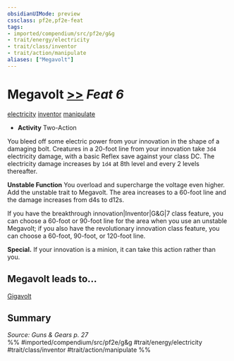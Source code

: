 ```yaml
---
obsidianUIMode: preview
cssclass: pf2e,pf2e-feat
tags:
- imported/compendium/src/pf2e/g&g
- trait/energy/electricity
- trait/class/inventor
- trait/action/manipulate
aliases: ["Megavolt"]
---
```

# Megavolt  [>>](chapter-9-playing-the-game.md#Actions "Two-Action") *Feat 6*  
[electricity](electricity.md)  [inventor](rules/traits/inventor-g-g.md)  [manipulate](manipulate.md)  

- **Activity** Two-Action

You bleed off some electric power from your innovation in the shape of a damaging bolt. Creatures in a 20-foot line from your innovation take `3d4` electricity damage, with a basic Reflex save against your class DC. The electricity damage increases by `1d4` at 8th level and every 2 levels thereafter.

**Unstable Function** You overload and supercharge the voltage even higher. Add the unstable trait to Megavolt. The area increases to a 60-foot line and the damage increases from d4s to d12s.

If you have the breakthrough innovation|Inventor|G&G|7 class feature, you can choose a 60-foot or 90-foot line for the area when you use an unstable Megavolt; if you also have the revolutionary innovation class feature, you can choose a 60-foot, 90-foot, or 120-foot line.

**Special.** If your innovation is a minion, it can take this action rather than you.

## Megavolt leads to...

[Gigavolt](gigavolt-g-g.md)

## Summary

*Source: Guns & Gears p. 27*  
%% #imported/compendium/src/pf2e/g&g #trait/energy/electricity #trait/class/inventor #trait/action/manipulate %%